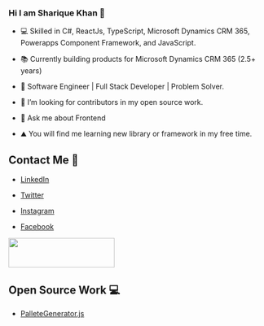 ### Hi I am Sharique Khan 👋
- 💻 Skilled in C#, ReactJs, TypeScript, Microsoft Dynamics CRM 365, Powerapps Component Framework, and JavaScript.

- 📚 Currently building products for Microsoft Dynamics CRM 365 (2.5+ years)

- 💪 Software Engineer | Full Stack Developer | Problem Solver.

- 👯 I’m looking for contributors in my open source work.

- 💬 Ask me about Frontend

- ⛰️ You will find me learning new library or framework in my free time.

## Contact Me :man:

- [LinkedIn](https://www.linkedin.com/in/sharique-khan-673551159/)

- [Twitter](https://twitter.com/Sharique_khan_)

- [Instagram](https://www.instagram.com/shariquepathan)

- [Facebook](https://www.facebook.com/shariqueofficial)

<a href="https://stackoverflow.com/users/10225494/sharique-khan"><img src="https://stackoverflow.com/users/flair/10225494.png?theme=dark" width="208" height="58" alt="" title="Sharique Khan at Stack Overflow"></a>

## Open Source Work 💻

- [PalleteGenerator.js](https://shariquekhan1997.github.io/PaletteGenerator.js/)

<!-- ## Referentials 🤝

- [Netflix starts at $2.99](https://accountbot.io/ref/bf94358f-3476-9776-d501-9e8508690425)

- [Cruncyroll starting at $1.99](https://accountbot.io/ref/bf94358f-3476-9776-d501-9e8508690425)

- [Grammarly and Skillshare starts at $4.99](https://accountbot.io/ref/bf94358f-3476-9776-d501-9e8508690425) -->

